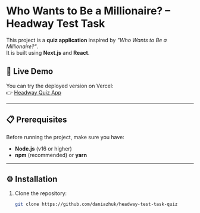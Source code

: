 # Who Wants to Be a Millionaire? – Headway Test Task

This project is a **quiz application** inspired by *"Who Wants to Be a Millionaire?"*.  
It is built using **Next.js** and **React**.

## 🚀 Live Demo

You can try the deployed version on Vercel:  
👉 [Headway Quiz App](https://headway-test-task-nine.vercel.app/)

---

## 📋 Prerequisites

Before running the project, make sure you have:

- **Node.js** (v16 or higher)  
- **npm** (recommended) or **yarn**

---

## ⚙️ Installation

1. Clone the repository:

   ```bash
   git clone https://github.com/daniazhuk/headway-test-task-quiz
